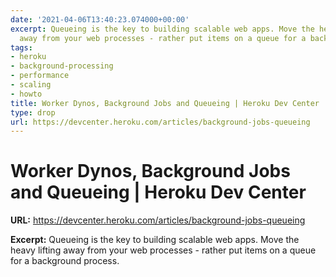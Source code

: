 ```yaml
---
date: '2021-04-06T13:40:23.074000+00:00'
excerpt: Queueing is the key to building scalable web apps. Move the heavy lifting
  away from your web processes - rather put items on a queue for a background process.
tags:
- heroku
- background-processing
- performance
- scaling
- howto
title: Worker Dynos, Background Jobs and Queueing | Heroku Dev Center
type: drop
url: https://devcenter.heroku.com/articles/background-jobs-queueing
---
```


# Worker Dynos, Background Jobs and Queueing | Heroku Dev Center

**URL:** https://devcenter.heroku.com/articles/background-jobs-queueing

**Excerpt:** Queueing is the key to building scalable web apps. Move the heavy lifting away from your web processes - rather put items on a queue for a background process.
